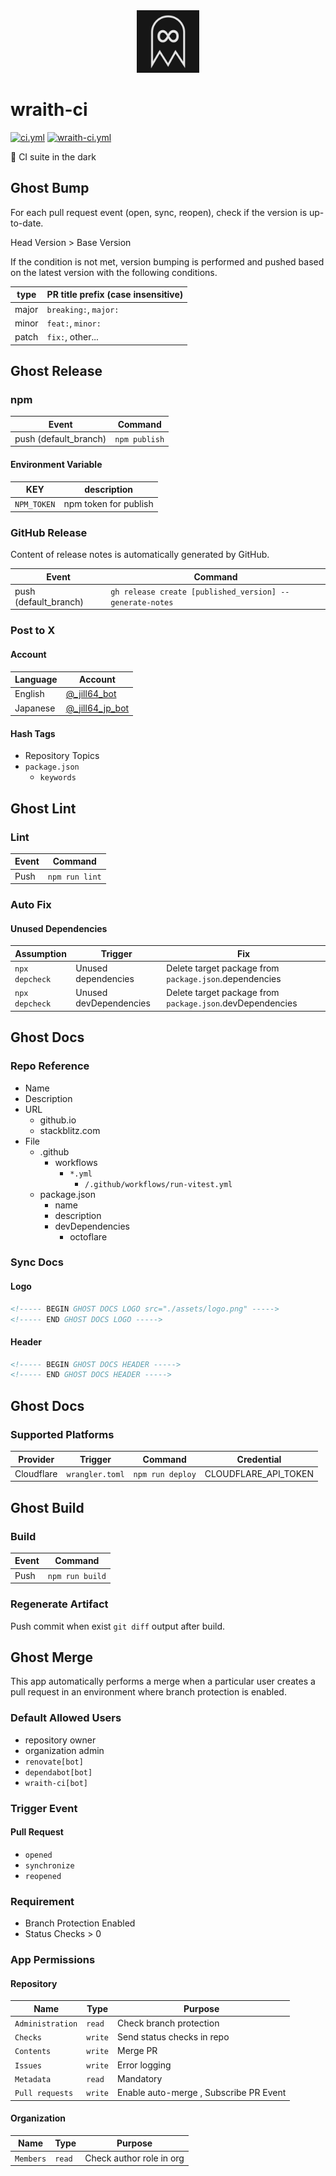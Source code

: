<div align="center">
<img src="./assets/logo.png" width="100px" />
</div>

<!----- BEGIN GHOST DOCS HEADER ----->

# wraith-ci

<!----- BEGIN GHOST DOCS BADGES -----><a href="https://github.com/jill64/wraith-ci/actions/workflows/ci.yml"><img src="https://github.com/jill64/wraith-ci/actions/workflows/ci.yml/badge.svg" alt="ci.yml" /></a> <a href="https://github.com/jill64/wraith-ci/actions/workflows/wraith-ci.yml"><img src="https://github.com/jill64/wraith-ci/actions/workflows/wraith-ci.yml/badge.svg" alt="wraith-ci.yml" /></a><!----- END GHOST DOCS BADGES ----->

👻 CI suite in the dark

<!----- END GHOST DOCS HEADER ----->

## Ghost Bump

For each pull request event (open, sync, reopen), check if the version is up-to-date.

Head Version > Base Version

If the condition is not met, version bumping is performed and pushed based on the latest version with the following conditions.

| type  | PR title prefix (case insensitive) |
| ----- | ---------------------------------- |
| major | `breaking:`, `major:`              |
| minor | `feat:`, `minor:`                  |
| patch | `fix:`, other...                   |

## Ghost Release

### npm

| Event                 | Command       |
| --------------------- | ------------- |
| push (default_branch) | `npm publish` |

#### Environment Variable

| KEY         | description           |
| ----------- | --------------------- |
| `NPM_TOKEN` | npm token for publish |

### GitHub Release

Content of release notes is automatically generated by GitHub.

| Event                 | Command                                                  |
| --------------------- | -------------------------------------------------------- |
| push (default_branch) | `gh release create [published_version] --generate-notes` |

### Post to X

#### Account

| Language | Account                                                |
| -------- | ------------------------------------------------------ |
| English  | [@\_jill64_bot](https://twitter.com/_jill64_bot)       |
| Japanese | [@\_jill64_jp_bot](https://twitter.com/_jill64_jp_bot) |

#### Hash Tags

- Repository Topics
- `package.json`
  - `keywords`

## Ghost Lint

### Lint

| Event | Command        |
| ----- | -------------- |
| Push  | `npm run lint` |

### Auto Fix

#### Unused Dependencies

| Assumption     | Trigger                | Fix                                                       |
| -------------- | ---------------------- | --------------------------------------------------------- |
| `npx depcheck` | Unused dependencies    | Delete target package from `package.json`.dependencies    |
| `npx depcheck` | Unused devDependencies | Delete target package from `package.json`.devDependencies |

## Ghost Docs

### Repo Reference

- Name
- Description
- URL
  - github.io
  - stackblitz.com
- File
  - .github
    - workflows
      - `*.yml`
        - `/.github/workflows/run-vitest.yml`
  - package.json
    - name
    - description
    - devDependencies
      - octoflare

### Sync Docs

#### Logo

```md
<!----- BEGIN GHOST DOCS LOGO src="./assets/logo.png" ----->
<!----- END GHOST DOCS LOGO ----->
```

#### Header

```md
<!----- BEGIN GHOST DOCS HEADER ----->
<!----- END GHOST DOCS HEADER ----->
```

## Ghost Docs

### Supported Platforms

| Provider   | Trigger         | Command          | Credential           |
| ---------- | --------------- | ---------------- | -------------------- |
| Cloudflare | `wrangler.toml` | `npm run deploy` | CLOUDFLARE_API_TOKEN |

## Ghost Build

### Build

| Event | Command         |
| ----- | --------------- |
| Push  | `npm run build` |

### Regenerate Artifact

Push commit when exist `git diff` output after build.

## Ghost Merge

This app automatically performs a merge when a particular user creates a pull request in an environment where branch protection is enabled.

### Default Allowed Users

- repository owner
- organization admin
- `renovate[bot]`
- `dependabot[bot]`
- `wraith-ci[bot]`

### Trigger Event

#### Pull Request

- `opened`
- `synchronize`
- `reopened`

### Requirement

- Branch Protection Enabled
- Status Checks > 0

### App Permissions

#### Repository

| Name             | Type    | Purpose                                |
| ---------------- | ------- | -------------------------------------- |
| `Administration` | `read`  | Check branch protection                |
| `Checks`         | `write` | Send status checks in repo             |
| `Contents`       | `write` | Merge PR                               |
| `Issues`         | `write` | Error logging                          |
| `Metadata`       | `read`  | Mandatory                              |
| `Pull requests`  | `write` | Enable auto-merge , Subscribe PR Event |

#### Organization

| Name      | Type   | Purpose                  |
| --------- | ------ | ------------------------ |
| `Members` | `read` | Check author role in org |

<!----- BEGIN GHOST DOCS FOOTER ----->

<!----- END GHOST DOCS FOOTER ----->